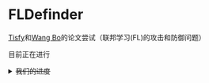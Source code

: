 # FLDefinder

[Tisfy](https://github.com/LetMeFly666)和[Wang Bo](https://github.com/Pesuking)的论文尝试（联邦学习(FL)的攻击和防御问题）

目前正在进行

<details>
<summary><del>我们的进度</del></summary>

进度地址：[人工智能 - 联邦学习(安全性) - 自用(ProjectDoing)](https://blog.letmefly.xyz/2024/01/06/Other-AI-FL-FederatedLearning-ProjectWritingIn1month/)

</details>

